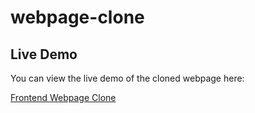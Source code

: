 # webpage-clone

## Live Demo

You can view the live demo of the cloned webpage here:

[Frontend Webpage Clone](https://app.netlify.com/sites/frontend-webpage-clone/configuration/general)